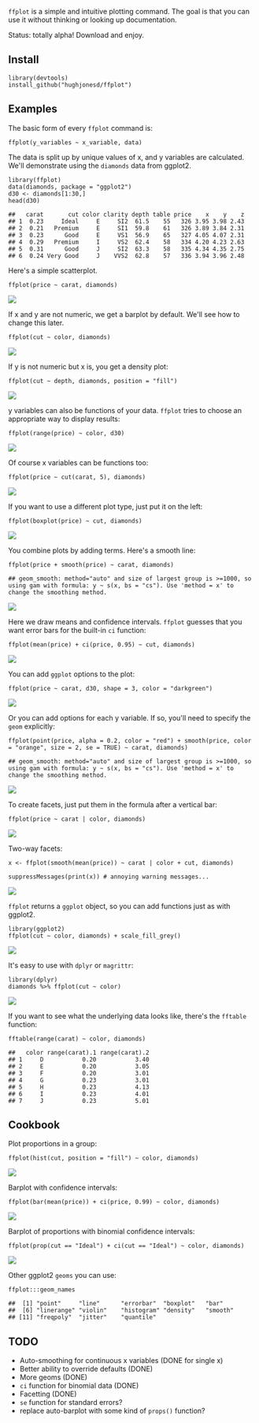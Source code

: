 `ffplot` is a simple and intuitive plotting command. The goal is that
you can use it without thinking or looking up documentation.

Status: totally alpha! Download and enjoy.

Install
-------

    library(devtools)
    install_github("hughjonesd/ffplot")

Examples
--------

The basic form of every `ffplot` command is:

    ffplot(y_variables ~ x_variable, data)

The data is split up by unique values of x, and y variables are
calculated. We'll demonstrate using the `diamonds` data from ggplot2.

    library(ffplot)
    data(diamonds, package = "ggplot2")
    d30 <- diamonds[1:30,]
    head(d30)

    ##   carat       cut color clarity depth table price    x    y    z
    ## 1  0.23     Ideal     E     SI2  61.5    55   326 3.95 3.98 2.43
    ## 2  0.21   Premium     E     SI1  59.8    61   326 3.89 3.84 2.31
    ## 3  0.23      Good     E     VS1  56.9    65   327 4.05 4.07 2.31
    ## 4  0.29   Premium     I     VS2  62.4    58   334 4.20 4.23 2.63
    ## 5  0.31      Good     J     SI2  63.3    58   335 4.34 4.35 2.75
    ## 6  0.24 Very Good     J    VVS2  62.8    57   336 3.94 3.96 2.48

Here's a simple scatterplot.

    ffplot(price ~ carat, diamonds)

![](README_files/figure-markdown_strict/unnamed-chunk-5-1.png)

If x and y are not numeric, we get a barplot by default. We'll see how
to change this later.

    ffplot(cut ~ color, diamonds) 

![](README_files/figure-markdown_strict/unnamed-chunk-6-1.png)

If y is not numeric but x is, you get a density plot:

    ffplot(cut ~ depth, diamonds, position = "fill") 

![](README_files/figure-markdown_strict/unnamed-chunk-7-1.png)

y variables can also be functions of your data. `ffplot` tries to choose
an appropriate way to display results:

    ffplot(range(price) ~ color, d30) 

![](README_files/figure-markdown_strict/unnamed-chunk-8-1.png)

Of course x variables can be functions too:

    ffplot(price ~ cut(carat, 5), diamonds) 

![](README_files/figure-markdown_strict/unnamed-chunk-9-1.png)

If you want to use a different plot type, just put it on the left:

    ffplot(boxplot(price) ~ cut, diamonds)

![](README_files/figure-markdown_strict/unnamed-chunk-10-1.png)

You combine plots by adding terms. Here's a smooth line:

    ffplot(price + smooth(price) ~ carat, diamonds) 

    ## geom_smooth: method="auto" and size of largest group is >=1000, so using gam with formula: y ~ s(x, bs = "cs"). Use 'method = x' to change the smoothing method.

![](README_files/figure-markdown_strict/unnamed-chunk-11-1.png)

Here we draw means and confidence intervals. `ffplot` guesses that you
want error bars for the built-in `ci` function:

    ffplot(mean(price) + ci(price, 0.95) ~ cut, diamonds) 

![](README_files/figure-markdown_strict/unnamed-chunk-12-1.png)

You can add `ggplot` options to the plot:

    ffplot(price ~ carat, d30, shape = 3, color = "darkgreen")

![](README_files/figure-markdown_strict/unnamed-chunk-13-1.png)

Or you can add options for each y variable. If so, you'll need to
specify the `geom` explicitly:

    ffplot(point(price, alpha = 0.2, color = "red") + smooth(price, color = "orange", size = 2, se = TRUE) ~ carat, diamonds)

    ## geom_smooth: method="auto" and size of largest group is >=1000, so using gam with formula: y ~ s(x, bs = "cs"). Use 'method = x' to change the smoothing method.

![](README_files/figure-markdown_strict/unnamed-chunk-14-1.png)

To create facets, just put them in the formula after a vertical bar:

    ffplot(price ~ carat | color, diamonds)

![](README_files/figure-markdown_strict/unnamed-chunk-15-1.png)

Two-way facets:

    x <- ffplot(smooth(mean(price)) ~ carat | color + cut, diamonds)

    suppressMessages(print(x)) # annoying warning messages...

![](README_files/figure-markdown_strict/unnamed-chunk-16-1.png)

`ffplot` returns a `ggplot` object, so you can add functions just as
with ggplot2.

    library(ggplot2)
    ffplot(cut ~ color, diamonds) + scale_fill_grey()

![](README_files/figure-markdown_strict/unnamed-chunk-17-1.png)

It's easy to use with `dplyr` or `magrittr`:

    library(dplyr)
    diamonds %>% ffplot(cut ~ color)

![](README_files/figure-markdown_strict/unnamed-chunk-18-1.png)

If you want to see what the underlying data looks like, there's the
`fftable` function:

    fftable(range(carat) ~ color, diamonds)

    ##   color range(carat).1 range(carat).2
    ## 1     D           0.20           3.40
    ## 2     E           0.20           3.05
    ## 3     F           0.20           3.01
    ## 4     G           0.23           3.01
    ## 5     H           0.23           4.13
    ## 6     I           0.23           4.01
    ## 7     J           0.23           5.01

Cookbook
--------

Plot proportions in a group:

    ffplot(hist(cut, position = "fill") ~ color, diamonds)

![](README_files/figure-markdown_strict/unnamed-chunk-20-1.png)

Barplot with confidence intervals:

    ffplot(bar(mean(price)) + ci(price, 0.99) ~ color, diamonds) 

![](README_files/figure-markdown_strict/unnamed-chunk-21-1.png)

Barplot of proportions with binomial confidence intervals:

    ffplot(prop(cut == "Ideal") + ci(cut == "Ideal") ~ color, diamonds)

![](README_files/figure-markdown_strict/unnamed-chunk-22-1.png)

Other ggplot2 `geoms` you can use:

    ffplot:::geom_names

    ##  [1] "point"     "line"      "errorbar"  "boxplot"   "bar"      
    ##  [6] "linerange" "violin"    "histogram" "density"   "smooth"   
    ## [11] "freqpoly"  "jitter"    "quantile"

TODO
----

-   Auto-smoothing for continuous x variables (DONE for single x)
-   Better ability to override defaults (DONE)
-   More geoms (DONE)
-   `ci` function for binomial data (DONE)
-   Facetting (DONE)
-   `se` function for standard errors?
-   replace auto-barplot with some kind of `props()` function?
